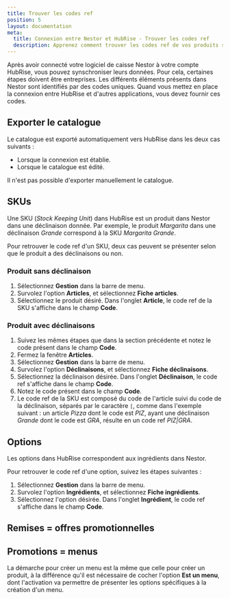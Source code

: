 ```yaml
---
title: Trouver les codes ref
position: 5
layout: documentation
meta:
  title: Connexion entre Nestor et HubRise - Trouver les codes ref
  description: Apprenez comment trouver les codes ref de vos produits sur Nestor. Lancez l'application et suivez ces instructions.
---
```


Après avoir connecté votre logiciel de caisse Nestor à votre compte HubRise, vous pouvez synschroniser leurs données. Pour cela, certaines étapes doivent être entreprises. Les différents éléments présents dans Nestor sont identifiés par des codes uniques. Quand vous mettez en place la connexion entre HubRise et d'autres applications, vous devez fournir ces codes.

## Exporter le catalogue

Le catalogue est exporté automatiquement vers HubRise dans les deux cas suivants :
- Lorsque la connexion est établie.
- Lorsque le catalogue est édité.

Il n'est pas possible d'exporter manuellement le catalogue.

## SKUs

Une SKU (*Stock Keeping Unit*) dans HubRise est un produit dans Nestor dans une déclinaison donnée. Par exemple, le produit *Margarita* dans une déclinaison *Grande* correspond à la SKU *Margarita Grande*.

Pour retrouver le code ref d'un SKU, deux cas peuvent se présenter selon que le produit a des déclinaisons ou non.

### Produit sans déclinaison

1. Sélectionnez **Gestion** dans la barre de menu.
1. Survolez l'option **Articles**, et sélectionnez **Fiche articles**.
1. Sélectionnez le produit désiré. Dans l'onglet **Article**, le code ref de la SKU s'affiche dans le champ **Code**.

### Produit avec déclinaisons

1. Suivez les mêmes étapes que dans la section précédente et notez le code présent dans le champ **Code**.
1. Fermez la fenêtre **Articles**.
1. Sélectionnez **Gestion** dans la barre de menu.
1. Survolez l'option **Déclinaisons**, et sélectionnez **Fiche déclinaisons**.
1. Sélectionnez la déclinaison désirée. Dans l'onglet **Déclinaison**, le code ref s'affiche dans le champ **Code**.
1. Notez le code présent dans le champ **Code**.
1. Le code ref de la SKU est composé du code de l'article suivi du code de la déclinaison, séparés par le caractère `|`, comme dans l'exemple suivant : un article *Pizza* dont le code est *PIZ*, ayant une déclinaison *Grande* dont le code est *GRA*, résulte en un code ref *PIZ|GRA*.

## Options

Les options dans HubRise correspondent aux ingrédients dans Nestor.

Pour retrouver le code ref d'une option, suivez les étapes suivantes :
1. Sélectionnez **Gestion** dans la barre de menu.
1. Survolez l'option **Ingrédients**, et sélectionnez **Fiche ingrédients**.
1. Sélectionnez l'option désirée. Dans l'onglet **Ingrédient**, le code ref s'affiche dans le champ **Code**.

## Remises = offres promotionnelles

## Promotions = menus

La démarche pour créer un menu est la même que celle pour créer un produit, à la différence qu'il est nécessaire de cocher l'option **Est un menu**, dont l'activation va permettre de présenter les options spécifiques à la création d'un menu.
